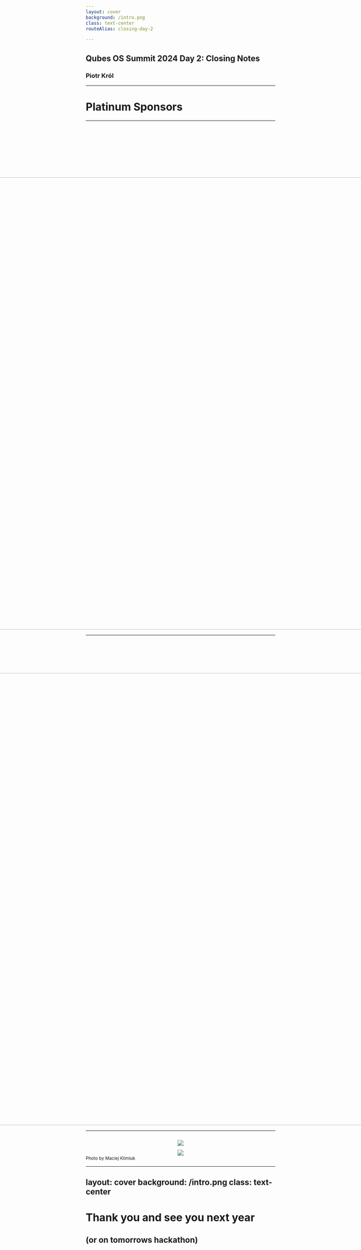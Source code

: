```yaml
---
layout: cover
background: /intro.png
class: text-center
routeAlias: closing-day-2

---
```

## Qubes OS Summit 2024 Day 2: Closing Notes

### Piotr Król

---

# Platinum Sponsors

---

<div style="display: flex; justify-content: center; align-items: center;
  margin-top:150px;">
  <center>
    <img src="/2024/QubesOSsummit/fopf_logo.png" width="1200">
  </center>
</div>

<!--

Freedom of the Press Foundation’s generous contribution and commitment to
defending press freedom and digital privacy by building secure communication
tools aligns with Qubes OS Summit goals of coordinating Qubes OS and associated
projects development, like SecureDrop, with community.

-->

---

<div style="display: flex; justify-content: center; align-items: center;
  margin-top:100px;">
<center><img src="/2024/QubesOSsummit/mullvad_logo.png" width="1200"></center>
</div>

<!--

Mullvad’s support for transparency and privacy enhancing technologies is known
in our community. What is more important you can support those who support us
by choosing their products in that way your getting great VPN with possibility
for anonymous or cryptocurrency payment, which is well recognized by
independent reviewers.

-->

---

<div style="display: flex; flex-wrap: wrap; justify-content: center;
  align-items: center;">
  <img src="/2024/QubesOSsummit/sudblock.jpg" style="max-width: 50%; height:
    auto; margin: 10px;">
</div>
  <center><img src="/2024/QubesOSsummit/sudblock_address.png" style="max-width: 100%"></center>

<div class="absolute left-30px bottom-30px">
<small>Photo by Maciej Klimiuk</small>
</div>

<!-- markdownlint-disable MD022 MD003 -->
---
layout: cover
background: /intro.png
class: text-center
---
<!-- markdownlint-enable MD022 MD003 -->

# Thank you and see you next year

## (or on tomorrows hackathon)
